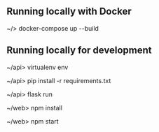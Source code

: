 ## Running locally with Docker
~/> docker-compose up --build


## Running locally for development
~/api> virtualenv env

~/api> pip install -r requirements.txt

~/api> flask run 

~/web> npm install

~/web> npm start
